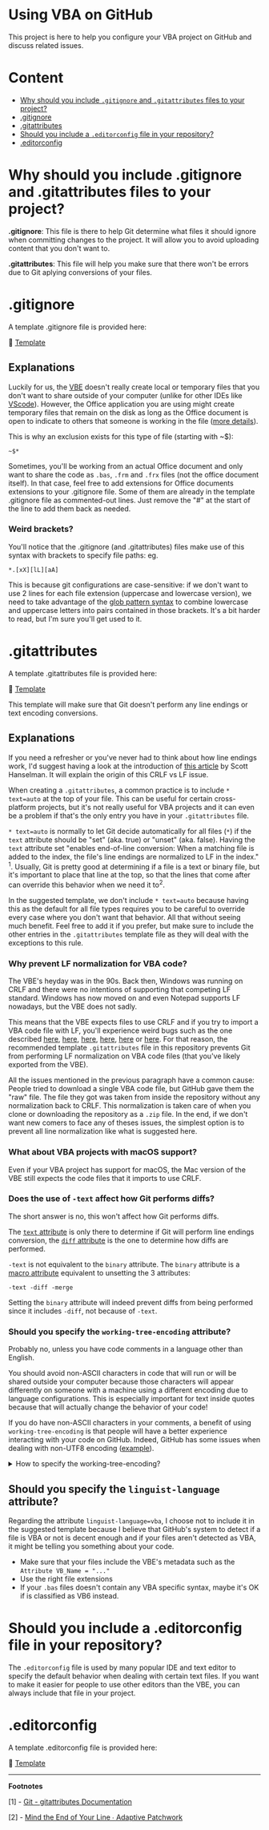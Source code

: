 # Using VBA on GitHub
This project is here to help you configure your VBA project on GitHub and discuss related issues.

# Content

- [Why should you include `.gitignore` and `.gitattributes` files to your project?](#why-should-you-include-gitignore-and-gitattributes-files-to-your-project)
- [.gitignore](#gitignore)
- [.gitattributes](#gitattributes)
- [Should you include a `.editorconfig` file in your repository?](#should-you-include-a-editorconfig-file-in-your-repository)
- [.editorconfig](#editorconfig)

# Why should you include .gitignore and .gitattributes files to your project?

**.gitignore**: This file is there to help Git determine what files it should ignore when committing changes to the project. It will allow you to avoid uploading content that you don't want to.

**.gitattributes**: This file will help you make sure that there won't be errors due to Git aplying conversions of your files.

# .gitignore

A template .gitignore file is provided here: 

📖 [Template](https://github.com/DecimalTurn/VBA-on-GitHub/blob/main/gitignore/.gitignore)

## Explanations

Luckily for us, the [VBE][VBEDEF] doesn't really create local or temporary files that you don't want to share outside of your computer (unlike for other IDEs like [VScode](https://github.com/github/gitignore/blob/main/Global/VisualStudioCode.gitignore)). However, the Office application you are using might create temporary files that remain on the disk as long as the Office document is open to indicate to others that someone is working in the file ([more details](https://superuser.com/questions/405257/what-type-of-file-is-file)).

This is why an exclusion exists for this type of file (starting with ~$):
```
~$*
```

Sometimes, you'll be working from an actual Office document and only want to share the code as `.bas`, `.frm` and `.frx` files (not the office document itself). In that case, feel free to add extensions for Office documents extensions to your .gitignore file. Some of them are already in the template .gitignore file as commented-out lines. Just remove the "#" at the start of the line to add them back as needed.

### Weird brackets?
You'll notice that the .gitignore (and .gitattributes) files make use of this syntax with brackets to specify file paths:
eg.
```ignore
*.[xX][lL][aA]
```

This is because git configurations are case-sensitive: if we don't want to use 2 lines for each file extension (uppercase and lowercase version), we need to take advantage of the [glob pattern syntax](https://en.wikipedia.org/wiki/Glob_(programming)#Syntax) to combine lowercase and uppercase letters into pairs contained in those brackets. It's a bit harder to read, but I'm sure you'll get used to it. 

# .gitattributes

A template .gitattributes file is provided here: 

📖 [Template](https://github.com/DecimalTurn/VBA-on-GitHub/blob/main/gitattributes/CRLF%20everywhere/.gitattributes)

This template will make sure that Git doesn't perform any line endings or text encoding conversions.

## Explanations

If you need a refresher or you've never had to think about how line endings work, I'd suggest having a look at the introduction of [this article](https://www.hanselman.com/blog/carriage-returns-and-line-feeds-will-ultimately-bite-you-some-git-tips) by Scott Hanselman. It will explain the origin of this CRLF vs LF issue.

When creating a `.gitattributes`, a common practice is to include `* text=auto` at the top of your file. This can be useful for certain cross-platform projects, but it's not really useful for VBA projects and it can even be a problem if that's the only entry you have in your `.gitattributes` file.

`* text=auto` is normally to let Git decide automatically for all files (`*`) if the `text` attribute should be "set" (aka. true) or "unset" (aka. false). Having the `text` attribute set "enables end-of-line conversion: When a matching file is added to the index, the file's line endings are normalized to LF in the index." <sup>1</sup>. Usually, Git is pretty good at determining if a file is a text or binary file, but it's important to place that line at the top, so that the lines that come after can override this behavior when we need it to<sup>2</sup>.

In the suggested template, we don't include `* text=auto` because having this as the default for all file types requires you to be careful to override every case where you don't want that behavior. All that without seeing much benefit. Feel free to add it if you prefer, but make sure to include the other entries in the `.gitattributes` template file as they will deal with the exceptions to this rule.

### Why prevent LF normalization for VBA code?

The VBE's heyday was in the 90s. Back then, Windows was running on CRLF and there were no intentions of supporting that competing LF standard. Windows has now moved on and even Notepad supports LF nowadays, but the VBE does not sadly.

This means that the VBE expects files to use CRLF and if you try to import a VBA code file with LF, you'll experience weird bugs such as the one described [here](https://github.com/VBA-tools/VBA-Dictionary/issues/5), [here](https://github.com/VBA-tools/VBA-Dictionary/issues/12), [here](https://github.com/VBA-tools/VBA-Dictionary/issues/38), [here](https://github.com/VBA-tools/VBA-JSON/issues/265), [here](https://github.com/cristianbuse/VBA-UserForm-MouseScroll/issues/28) or [here](https://www.reddit.com/r/vba/comments/1ddpvtb/comment/l875ps5/). For that reason, the recommended template `.gitattributes` file in this repository prevents Git from performing LF normalization on VBA code files (that you've likely exported from the VBE).

All the issues mentioned in the previous paragraph have a common cause: People tried to download a single VBA code file, but GitHub gave them the "raw" file. The file they got was taken from inside the repository without any normalization back to CRLF. This normalization is taken care of when you clone or downloading the repository as a `.zip` file. In the end, if we don't want new comers to face any of theses issues, the simplest option is to prevent all line normalization like what is suggested here.

### What about VBA projects with macOS support?

Even if your VBA project has support for macOS, the Mac version of the VBE still expects the code files that it imports to use CRLF.

### Does the use of `-text` affect how Git performs diffs?

The short answer is no, this won't affect how Git performs diffs.

The [`text` attribute](https://git-scm.com/docs/gitattributes#_text) is only there to determine if Git will perform line endings conversion, the [`diff` attribute](https://git-scm.com/docs/gitattributes#_generating_diff_text) is the one to determine how diffs are performed. 

`-text` is not equivalent to the `binary` attribute. The `binary` attribute is a [macro attribute](https://git-scm.com/docs/gitattributes#_using_macro_attributes) equivalent to unsetting the 3 attributes:
```
-text -diff -merge
```
Setting the `binary` attribute will indeed prevent diffs from being performed since it includes `-diff`, not because of `-text`.

### Should you specify the `working-tree-encoding` attribute?

Probably no, unless you have code comments in a language other than English.

You should avoid non-ASCII characters in code that will run or will be shared outside your computer because those characters will appear differently on someone with a machine using a different encoding due to language configurations. This is especially important for text inside quotes because that will actually change the behavior of your code!

If you do have non-ASCII characters in your comments, a benefit of using `working-tree-encoding` is that people will have a better experience interacting with your code on GitHub. Indeed, GitHub has some issues when dealing with non-UTF8 encoding ([example](https://github.com/orgs/community/discussions/77064)).

<details>
<summary>How to specify the working-tree-encoding?</summary>

To specify the encoding, you'd need to specify something like this:
```
*.bas -text diff working-tree-encoding=CP1252
```

In this case, I'm using CP1252 which is the usual Windows code page for Windows OS in North American and Western Europe, but it might differ on your system. To get the number that goes after "cp" on your local machine, you can run the following Powershell command :
```
Get-WinSystemLocale | Select-Object @{ n='ANSI Code Page';   e={ $_.TextInfo.AnsiCodePage } }
```
[<sup>source</sup>](https://serverfault.com/questions/80635/how-can-i-manually-determine-the-codepage-and-locale-of-the-current-os/836221#836221)

</details>

## Should you specify the `linguist-language` attribute?

Regarding the attribute `linguist-language=vba`, I choose not to include it in the suggested template because I believe that GitHub's system to detect if a file is VBA or not is decent enough and if your files aren't detected as VBA, it might be telling you something about your code.
  - Make sure that your files include the VBE's metadata such as the `Attribute VB_Name = "..."`
  - Use the right file extensions
  - If your `.bas` files doesn't contain any VBA specific syntax, maybe it's OK if is classified as VB6 instead.

# Should you include a .editorconfig file in your repository?

The `.editorconfig` file is used by many popular IDE and text editor to specify the default behavior when dealing with certain text files. If you want to make it easier for people to use other editors than the VBE, you can always include that file in your project.

# .editorconfig

A template .editorconfig file is provided here: 

📖 [Template](https://github.com/DecimalTurn/VBA-on-GitHub/blob/main/editorconfig/.editorconfig)

<hr>

**Footnotes**

[1] - [Git - gitattributes Documentation](https://git-scm.com/docs/gitattributes#_text)

[2] - [Mind the End of Your Line ∙ Adaptive Patchwork](https://adaptivepatchwork.com/2012/03/01/mind-the-end-of-your-line/)

[VBEDEF]: ## "VIsual Basic Editor"
